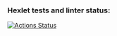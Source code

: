 ### Hexlet tests and linter status:
[![Actions Status](https://github.com/Fokenes/php-project-45/actions/workflows/hexlet-check.yml/badge.svg)](https://github.com/Fokenes/php-project-45/actions)